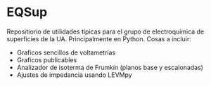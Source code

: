 # EQSup
Repositiorio de utilidades típicas para el grupo de electroquímica de superficies de la UA. Principalmente en Python. 
Cosas a incluir:
* Graficos sencillos de voltametrías
* Graficos publicables
* Analizador de isoterma de Frumkin (planos base y escalonadas)
* Ajustes de impedancia usando LEVMpy
